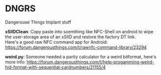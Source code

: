 # DNGRS

Dangerouse Things Implant stuff

**xSIIDClean**: Copy paste into soemthing like NFC-Shell on android to wipe the user-storage area of an xSIID and restore the factory DT link.  
Here's a good raw NFC command app for Android:
https://forum.dangerousthings.com/t/rawnfc-command-library/23294

**weird.py**: Someone needed a parity calculator for a weird bitformat, here's more info: https://forum.dangerousthings.com/t/help-progamming-weird-hid-format-with-sequential-cardnumbers/21155/4
